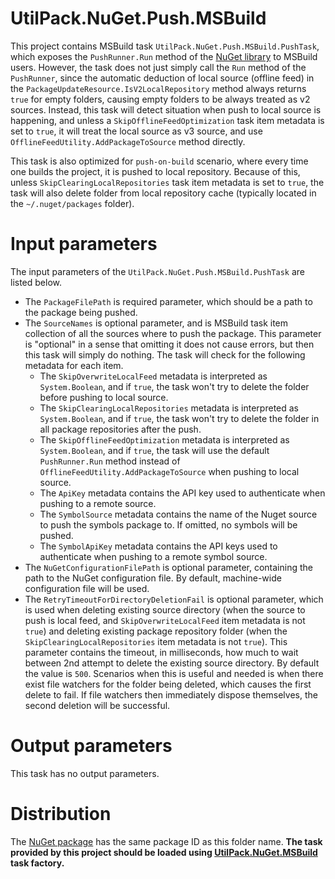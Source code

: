 # UtilPack.NuGet.Push.MSBuild

This project contains MSBuild task `UtilPack.NuGet.Push.MSBuild.PushTask`, which exposes the `PushRunner.Run` method of the [NuGet library](https://github.com/NuGet/NuGet.Client) to MSBuild users.
However, the task does not just simply call the `Run` method of the `PushRunner`, since the automatic deduction of local source (offline feed) in the `PackageUpdateResource.IsV2LocalRepository` method always returns `true` for empty folders, causing empty folders to be always treated as v2 sources.
Instead, this task will detect situation when push to local source is happening, and unless a `SkipOfflineFeedOptimization` task item metadata is set to `true`, it will treat the local source as v3 source, and use `OfflineFeedUtility.AddPackageToSource` method directly.

This task is also optimized for `push-on-build` scenario, where every time one builds the project, it is pushed to local repository.
Because of this, unless `SkipClearingLocalRepositories` task item metadata is set to `true`, the task will also delete folder from local repository cache (typically located in the `~/.nuget/packages` folder).

# Input parameters
The input parameters of the `UtilPack.NuGet.Push.MSBuild.PushTask` are listed below.
* The `PackageFilePath` is required parameter, which should be a path to the package being pushed.
* The `SourceNames` is optional parameter, and is MSBuild task item collection of all the sources where to push the package. This parameter is "optional" in a sense that omitting it does not cause errors, but then this task will simply do nothing. The task will check for the following metadata for each item.
  * The `SkipOverwriteLocalFeed` metadata is interpreted as `System.Boolean`, and if `true`, the task won't try to delete the folder before pushing to local source.
  * The `SkipClearingLocalRepositories` metadata is interpreted as `System.Boolean`, and if `true`, the task won't try to delete the folder in all package repositories after the push.
  * The `SkipOfflineFeedOptimization` metadata is interpreted as `System.Boolean`, and if `true`, the task will use the default `PushRunner.Run` method instead of `OfflineFeedUtility.AddPackageToSource` when pushing to local source.
  * The `ApiKey` metadata contains the API key used to authenticate when pushing to a remote source.
  * The `SymbolSource` metadata contains the name of the Nuget source to push the symbols package to. If omitted, no symbols will be pushed.
  * The `SymbolApiKey` metadata contains the API keys used to authenticate when pushing to a remote symbol source.
* The `NuGetConfigurationFilePath` is optional parameter, containing the path to the NuGet configuration file. By default, machine-wide configuration file will be used.
* The `RetryTimeoutForDirectoryDeletionFail` is optional parameter, which is used when deleting existing source directory (when the source to push is local feed, and `SkipOverwriteLocalFeed` item metadata is not `true`) and deleting existing package repository folder (when the `SkipClearingLocalRepositories` item metadata is not `true`). This parameter contains the timeout, in milliseconds, how much to wait between 2nd attempt to delete the existing source directory. By default the value is `500`. Scenarios when this is useful and needed is when there exist file watchers for the folder being deleted, which causes the first delete to fail. If file watchers then immediately dispose themselves, the second deletion will be successful.

# Output parameters
This task has no output parameters.

# Distribution
The [NuGet package](http://www.nuget.org/packages/UtilPack.NuGet.Push.MSBuild) has the same package ID as this folder name.
__The task provided by this project should be loaded using [UtilPack.NuGet.MSBuild](../UtilPack.NuGet.MSBuild) task factory.__
